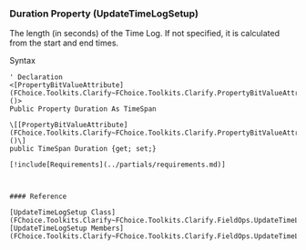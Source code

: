 ﻿### Duration Property (UpdateTimeLogSetup)

The length (in seconds) of the Time Log. If not specified, it is calculated from the start and end times.

Syntax

```vbnet
' Declaration
<[PropertyBitValueAttribute](FChoice.Toolkits.Clarify~FChoice.Toolkits.Clarify.PropertyBitValueAttribute.md)()>
Public Property Duration As TimeSpan

\[[PropertyBitValueAttribute](FChoice.Toolkits.Clarify~FChoice.Toolkits.Clarify.PropertyBitValueAttribute.md)()\]
public TimeSpan Duration {get; set;}

[!include[Requirements](../partials/requirements.md)]



#### Reference

[UpdateTimeLogSetup Class](FChoice.Toolkits.Clarify~FChoice.Toolkits.Clarify.FieldOps.UpdateTimeLogSetup.md)  
[UpdateTimeLogSetup Members](FChoice.Toolkits.Clarify~FChoice.Toolkits.Clarify.FieldOps.UpdateTimeLogSetup_members.md)